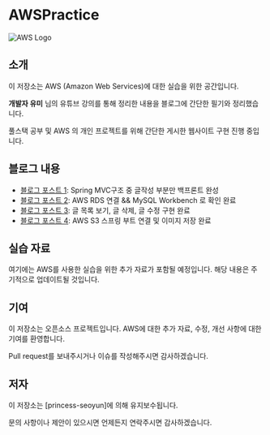 # AWSPractice

![AWS Logo](https://upload.wikimedia.org/wikipedia/commons/thumb/9/93/Amazon_Web_Services_Logo.svg/512px-Amazon_Web_Services_Logo.svg.png)

## 소개

이 저장소는 AWS (Amazon Web Services)에 대한 실습을 위한 공간입니다.

**개발자 유미** 님의 유튜브 강의를 통해 정리한 내용을 블로그에 간단한 필기와 정리했습니다.

풀스택 공부 및 AWS 의 개인 프로젝트를 위해 간단한 게시한 웹사이트 구현 진행 중입니다.


## 블로그 내용

- [블로그 포스트 1](https://thisiswatchworld.tistory.com/9): Spring MVC구조 중 글작성 부분만 백프론트 완성
- [블로그 포스트 2](https://thisiswatchworld.tistory.com/10): AWS RDS 연결 && MySQL Workbench 로 확인 완료
- [블로그 포스트 3](https://thisiswatchworld.tistory.com/11): 글 목록 보기, 글 삭제, 글 수정 구현 완료
- [블로그 포스트 4](https://thisiswatchworld.tistory.com/12): AWS S3 스프링 부트 연결 및 이미지 저장 완료


## 실습 자료

여기에는 AWS를 사용한 실습을 위한 추가 자료가 포함될 예정입니다. 해당 내용은 주기적으로 업데이트될 것입니다.


## 기여

이 저장소는 오픈소스 프로젝트입니다. AWS에 대한 추가 자료, 수정, 개선 사항에 대한 기여를 환영합니다. 

Pull request를 보내주시거나 이슈를 작성해주시면 감사하겠습니다.


## 저자

이 저장소는 [princess-seoyun]에 의해 유지보수됩니다. 

문의 사항이나 제안이 있으시면 언제든지 연락주시면 감사하겠습니다.
